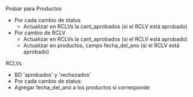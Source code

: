 Probar para Productos
- Por cada cambio de status
	- Actualizar en RCLVs la cant_aprobados (si el RCLV está aprobado)
- Por cambio de RCLV
	- Actualizar en RCLVs la cant_aprobados (si el RCLV está aprobado)
	- Actualizar en productos, campo fecha_del_ano (si el RCLV está aprobado)

RCLVs
- BD 'aprobados' y 'rechazados'
- Por cada cambio de status:
- Agregar fecha_del_ano a los productos si corresponde
